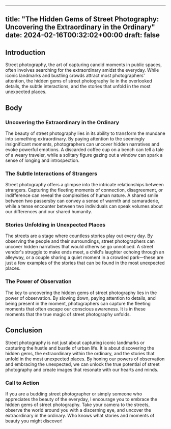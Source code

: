 
---
title: "The Hidden Gems of Street Photography: Uncovering the Extraordinary in the Ordinary"
date: 2024-02-16T00:32:02+00:00
draft: false
---

## Introduction

Street photography, the art of capturing candid moments in public spaces, often involves searching for the extraordinary amidst the everyday. While iconic landmarks and bustling crowds attract most photographers' attention, the hidden gems of street photography lie in the overlooked details, the subtle interactions, and the stories that unfold in the most unexpected places.

## Body

### Uncovering the Extraordinary in the Ordinary

The beauty of street photography lies in its ability to transform the mundane into something extraordinary. By paying attention to the seemingly insignificant moments, photographers can uncover hidden narratives and evoke powerful emotions. A discarded coffee cup on a bench can tell a tale of a weary traveler, while a solitary figure gazing out a window can spark a sense of longing and introspection.

### The Subtle Interactions of Strangers

Street photography offers a glimpse into the intricate relationships between strangers. Capturing the fleeting moments of connection, disagreement, or indifference can reveal the complexities of human nature. A shared smile between two passersby can convey a sense of warmth and camaraderie, while a tense encounter between two individuals can speak volumes about our differences and our shared humanity.

### Stories Unfolding in Unexpected Places

The streets are a stage where countless stories play out every day. By observing the people and their surroundings, street photographers can uncover hidden narratives that would otherwise go unnoticed. A street vendor's struggle to make ends meet, a child's laughter echoing through an alleyway, or a couple sharing a quiet moment in a crowded park—these are just a few examples of the stories that can be found in the most unexpected places.

### The Power of Observation

The key to uncovering the hidden gems of street photography lies in the power of observation. By slowing down, paying attention to details, and being present in the moment, photographers can capture the fleeting moments that often escape our conscious awareness. It is in these moments that the true magic of street photography unfolds.

## Conclusion

Street photography is not just about capturing iconic landmarks or capturing the hustle and bustle of urban life. It is about discovering the hidden gems, the extraordinary within the ordinary, and the stories that unfold in the most unexpected places. By honing our powers of observation and embracing the unexpected, we can unlock the true potential of street photography and create images that resonate with our hearts and minds.

### Call to Action

If you are a budding street photographer or simply someone who appreciates the beauty of the everyday, I encourage you to embrace the hidden gems of street photography. Take your camera to the streets, observe the world around you with a discerning eye, and uncover the extraordinary in the ordinary. Who knows what stories and moments of beauty you might discover!